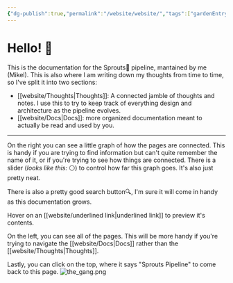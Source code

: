 ```yaml
---
{"dg-publish":true,"permalink":"/website/website/","tags":["gardenEntry"]}
---
```


# Hello! 👋

This is the documentation for the Sprouts🧪 pipeline, mantained by me (Mikel). This is also where I am writing down my thoughts from time to time, so I've split it into two sections:

 - [[website/Thoughts\|Thoughts]]: A connected jamble of thoughts and notes. I use this to try to keep track of everything design and architecture as the pipeline evolves.
 - [[website/Docs\|Docs]]: more organized documentation meant to actually be read and used by you. 

---

On the right you can see a little graph of how the pages are connected. This is handy if you are trying to find information but can't quite remember the name of it, or if you're trying to see how things are connected. There is a slider (*looks like this:* ⚪) to control how far this graph goes. It's also just pretty neat.

There is also a pretty good search button🔍, I'm sure it will come in handy as this documentation grows.

Hover on an [[website/underlined link\|underlined link]] to preview it's contents. 

On the left, you can see all of the pages. This will be more handy if you're trying to navigate the [[website/Docs\|Docs]] rather than the [[website/Thoughts\|Thoughts]].

Lastly, you can click on the top, where it says "Sprouts Pipeline" to come back to this page.
![the_gang.png](/img/user/website/the_gang.png)
